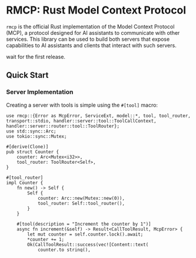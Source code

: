 # RMCP: Rust Model Context Protocol

`rmcp` is the official Rust implementation of the Model Context Protocol (MCP), a protocol designed for AI assistants to communicate with other services. This library can be used to build both servers that expose capabilities to AI assistants and clients that interact with such servers.

wait for the first release.
<!-- [![Crates.io](todo)](todo)
[![Documentation](todo)](todo) -->



## Quick Start

### Server Implementation

Creating a server with tools is simple using the `#[tool]` macro:

```rust, ignore
use rmcp::{Error as McpError, ServiceExt, model::*, tool, tool_router, transport::stdio, handler::server::tool::ToolCallContext, handler::server::router::tool::ToolRouter};
use std::sync::Arc;
use tokio::sync::Mutex;

#[derive(Clone)]
pub struct Counter {
    counter: Arc<Mutex<i32>>,
    tool_router: ToolRouter<Self>,
}

#[tool_router]
impl Counter {
    fn new() -> Self {
        Self {
            counter: Arc::new(Mutex::new(0)),
            tool_router: Self::tool_router(),
        }
    }

    #[tool(description = "Increment the counter by 1")]
    async fn increment(&self) -> Result<CallToolResult, McpError> {
        let mut counter = self.counter.lock().await;
        *counter += 1;
        Ok(CallToolResult::success(vec![Content::text(
            counter.to_string(),
        )]))
    }

    #[tool(description = "Get the current counter value")]
    async fn get(&self) -> Result<CallToolResult, McpError> {
        let counter = self.counter.lock().await;
        Ok(CallToolResult::success(vec![Content::text(
            counter.to_string(),
        )]))
    }
}

// Implement the server handler
#[tool_handler]
impl rmcp::ServerHandler for Counter {
    fn get_info(&self) -> ServerInfo {
        ServerInfo {
            instructions: Some("A simple calculator".into()),
            capabilities: ServerCapabilities::builder().enable_tools().build(),
            ..Default::default()
        }
    }
}

// Run the server
#[tokio::main]
async fn main() -> Result<(), Box<dyn std::error::Error>> {
    // Create and run the server with STDIO transport
    let service = Counter::new().serve(stdio()).await.inspect_err(|e| {
        println!("Error starting server: {}", e);
    })?;
    service.waiting().await?;

    Ok(())
}
```

### Client Implementation

Creating a client to interact with a server:

```rust, ignore
use rmcp::{
    model::CallToolRequestParam,
    service::ServiceExt,
    transport::{TokioChildProcess, ConfigureCommandExt}
};
use tokio::process::Command;

#[tokio::main]
async fn main() -> Result<(), Box<dyn std::error::Error>> {
    // Connect to a server running as a child process
    let service = ()
    .serve(TokioChildProcess::new(Command::new("uvx").configure(
        |cmd| {
            cmd.arg("mcp-server-git");
        },
    ))?)
    .await?;

    // Get server information
    let server_info = service.peer_info();
    println!("Connected to server: {server_info:#?}");

    // List available tools
    let tools = service.list_tools(Default::default()).await?;
    println!("Available tools: {tools:#?}");

    // Call a tool
    let result = service
        .call_tool(CallToolRequestParam {
            name: "increment".into(),
            arguments: None,
        })
        .await?;
    println!("Result: {result:#?}");

    // Gracefully close the connection
    service.cancel().await?;
    
    Ok(())
}
```

## Transport Options

RMCP supports multiple transport mechanisms, each suited for different use cases:

### `transport-async-rw`
Low-level interface for asynchronous read/write operations. This is the foundation for many other transports.

### `transport-io`
For working directly with I/O streams (`tokio::io::AsyncRead` and `tokio::io::AsyncWrite`).

### `transport-child-process`
Run MCP servers as child processes and communicate via standard I/O.

Example:
```rust
use rmcp::transport::TokioChildProcess;
use tokio::process::Command;

let transport = TokioChildProcess::new(Command::new("mcp-server"))?;
let service = client.serve(transport).await?;
```



## Access with peer interface when handling message

You can get the [`Peer`](crate::service::Peer) struct from [`NotificationContext`](crate::service::NotificationContext) and [`RequestContext`](crate::service::RequestContext).

```rust, ignore
# use rmcp::{
#     ServerHandler,
#     model::{LoggingLevel, LoggingMessageNotificationParam, ProgressNotificationParam},
#     service::{NotificationContext, RoleServer},
# };
# pub struct Handler;

impl ServerHandler for Handler {
    async fn on_progress(
        &self,
        notification: ProgressNotificationParam,
        context: NotificationContext<RoleServer>,
    ) {
        let peer = context.peer;
        let _ = peer
            .notify_logging_message(LoggingMessageNotificationParam {
                level: LoggingLevel::Info,
                logger: None,
                data: serde_json::json!({
                    "message": format!("Progress: {}", notification.progress),
                }),
            })
            .await;
    }
}
```


## Manage Multi Services

For many cases you need to manage several service in a collection, you can call `into_dyn` to convert services into the same type.
```rust, ignore
let service = service.into_dyn();
```

## Feature Flags

RMCP uses feature flags to control which components are included:

- `client`: Enable client functionality
- `server`: Enable server functionality and the tool system
- `macros`: Enable the `#[tool]` macro (enabled by default)
- Transport-specific features:
  - `transport-async-rw`: Async read/write support
  - `transport-io`: I/O stream support
  - `transport-child-process`: Child process support
  - `transport-sse-client` / `transport-sse-server`: SSE support
  - `transport-streamable-http-client` / `transport-streamable-http-server`: HTTP streaming
- `auth`: OAuth2 authentication support
- `schemars`: JSON Schema generation (for tool definitions)


## Transports

- `transport-io`: Server stdio transport
- `transport-sse-server`: Server SSE transport
- `transport-child-process`: Client stdio transport
- `transport-sse-client`: Client sse transport
- `transport-streamable-http-server` streamable http server transport
- `transport-streamable-http-client` streamable http client transport

<details>
<summary>Transport</summary>
The transport type must implemented [`Transport`] trait, which allow it send message concurrently and receive message sequentially.
There are 3 pairs of standard transport types:

| transport         | client                                                    | server                                                |
|:-:                |:-:                                                        |:-:                                                    |
| std IO            | [`child_process::TokioChildProcess`]                      | [`io::stdio`]                                         |
| streamable http   | [`streamable_http_client::StreamableHttpClientTransport`] | [`streamable_http_server::session::create_session`]   |
| sse               | [`sse_client::SseClientTransport`]                        | [`sse_server::SseServer`]                             |

#### [IntoTransport](`IntoTransport`) trait
[`IntoTransport`] is a helper trait that implicitly convert a type into a transport type.

These types is automatically implemented [`IntoTransport`] trait
1. A type that already implement both [`futures::Sink`] and [`futures::Stream`] trait, or a tuple `(Tx, Rx)`  where `Tx` is [`futures::Sink`] and `Rx` is [`futures::Stream`].
2. A type that implement both [`tokio::io::AsyncRead`] and [`tokio::io::AsyncWrite`] trait. or a tuple `(R, W)` where `R` is [`tokio::io::AsyncRead`] and `W` is [`tokio::io::AsyncWrite`].
3. A type that implement [Worker](`worker::Worker`) trait.
4. A type that implement [`Transport`] trait.

</details>

## License

This project is licensed under the terms specified in the repository's LICENSE file. 